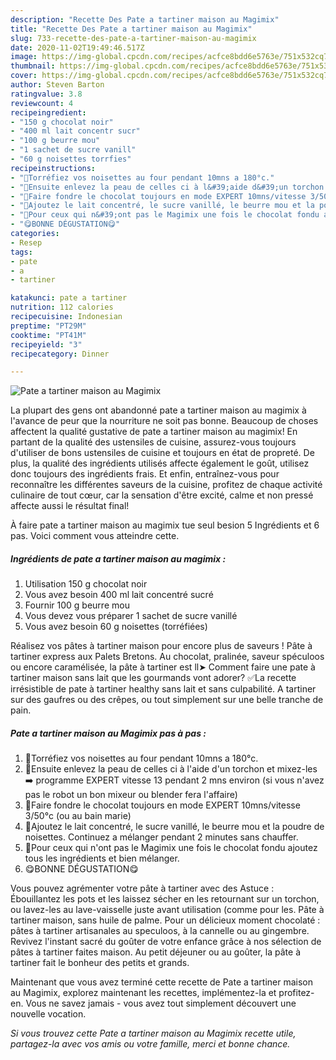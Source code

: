 ```yaml
---
description: "Recette Des Pate a tartiner maison au Magimix"
title: "Recette Des Pate a tartiner maison au Magimix"
slug: 733-recette-des-pate-a-tartiner-maison-au-magimix
date: 2020-11-02T19:49:46.517Z
image: https://img-global.cpcdn.com/recipes/acfce8bdd6e5763e/751x532cq70/pate-a-tartiner-maison-au-magimix-photo-principale-de-la-recette.jpg
thumbnail: https://img-global.cpcdn.com/recipes/acfce8bdd6e5763e/751x532cq70/pate-a-tartiner-maison-au-magimix-photo-principale-de-la-recette.jpg
cover: https://img-global.cpcdn.com/recipes/acfce8bdd6e5763e/751x532cq70/pate-a-tartiner-maison-au-magimix-photo-principale-de-la-recette.jpg
author: Steven Barton
ratingvalue: 3.8
reviewcount: 4
recipeingredient:
- "150 g chocolat noir"
- "400 ml lait concentr sucr"
- "100 g beurre mou"
- "1 sachet de sucre vanill"
- "60 g noisettes torrfies"
recipeinstructions:
- "🍫Torréfiez vos noisettes au four pendant 10mns a 180°c."
- "🍫Ensuite enlevez la peau de celles ci à l&#39;aide d&#39;un torchon et mixez-les ➡️ programme EXPERT vitesse 13 pendant 2 mns environ (si vous n&#39;avez pas le robot un bon mixeur ou blender fera l&#39;affaire)"
- "🍫Faire fondre le chocolat toujours en mode EXPERT 10mns/vitesse 3/50°c (ou au bain marie)"
- "🍫Ajoutez le lait concentré, le sucre vanillé, le beurre mou et la poudre de noisettes. Continuez a mélanger pendant 2 minutes sans chauffer."
- "🍫Pour ceux qui n&#39;ont pas le Magimix une fois le chocolat fondu ajoutez tous les ingrédients et bien mélanger."
- "😋BONNE DÉGUSTATION😋"
categories:
- Resep
tags:
- pate
- a
- tartiner

katakunci: pate a tartiner 
nutrition: 112 calories
recipecuisine: Indonesian
preptime: "PT29M"
cooktime: "PT41M"
recipeyield: "3"
recipecategory: Dinner

---
```



![Pate a tartiner maison au Magimix](https://img-global.cpcdn.com/recipes/acfce8bdd6e5763e/751x532cq70/pate-a-tartiner-maison-au-magimix-photo-principale-de-la-recette.jpg)

La plupart des gens ont abandonné pate a tartiner maison au magimix à l'avance de peur que la nourriture ne soit pas bonne. Beaucoup de choses affectent la qualité gustative de pate a tartiner maison au magimix! En partant de la qualité des ustensiles de cuisine, assurez-vous toujours d'utiliser de bons ustensiles de cuisine et toujours en état de propreté. De plus, la qualité des ingrédients utilisés affecte également le goût, utilisez donc toujours des ingrédients frais. Et enfin, entraînez-vous pour reconnaître les différentes saveurs de la cuisine, profitez de chaque activité culinaire de tout cœur, car la sensation d'être excité, calme et non pressé affecte aussi le résultat final!

<!--inarticleads1-->

À faire pate a tartiner maison au magimix tue seul besion 5 Ingrédients et 6 pas. Voici comment vous atteindre cette.

##### Ingrédients de pate a tartiner maison au magimix :

1. Utilisation 150 g chocolat noir
1. Vous avez besoin 400 ml lait concentré sucré
1. Fournir 100 g beurre mou
1. Vous devez vous préparer 1 sachet de sucre vanillé
1. Vous avez besoin 60 g noisettes (torréfiées)


Réalisez vos pâtes à tartiner maison pour encore plus de saveurs ! Pâte à tartiner express aux Palets Bretons. Au chocolat, pralinée, saveur spéculoos ou encore caramélisée, la pâte à tartiner est ll➤ Comment faire une pate à tartiner maison sans lait que les gourmands vont adorer? ✅La recette irrésistible de pate à tartiner healthy sans lait et sans culpabilité. A tartiner sur des gaufres ou des crêpes, ou tout simplement sur une belle tranche de pain. 

<!--inarticleads2-->

##### Pate a tartiner maison au Magimix pas à pas :

1. 🍫Torréfiez vos noisettes au four pendant 10mns a 180°c.
1. 🍫Ensuite enlevez la peau de celles ci à l&#39;aide d&#39;un torchon et mixez-les ➡️ programme EXPERT vitesse 13 pendant 2 mns environ (si vous n&#39;avez pas le robot un bon mixeur ou blender fera l&#39;affaire)
1. 🍫Faire fondre le chocolat toujours en mode EXPERT 10mns/vitesse 3/50°c (ou au bain marie)
1. 🍫Ajoutez le lait concentré, le sucre vanillé, le beurre mou et la poudre de noisettes. Continuez a mélanger pendant 2 minutes sans chauffer.
1. 🍫Pour ceux qui n&#39;ont pas le Magimix une fois le chocolat fondu ajoutez tous les ingrédients et bien mélanger.
1. 😋BONNE DÉGUSTATION😋


Vous pouvez agrémenter votre pâte à tartiner avec des Astuce : Ébouillantez les pots et les laissez sécher en les retournant sur un torchon, ou lavez-les au lave-vaisselle juste avant utilisation (comme pour les. Pâte à tartiner maison, sans huile de palme. Pour un délicieux moment chocolaté : pâtes à tartiner artisanales au speculoos, à la cannelle ou au gingembre. Revivez l&#39;instant sacré du goûter de votre enfance grâce à nos sélection de pâtes à tartiner faites maison. Au petit déjeuner ou au goûter, la pâte à tartiner fait le bonheur des petits et grands. 

<!--inarticleads1-->

<p>
Maintenant que vous avez terminé cette recette de Pate a tartiner maison au Magimix, explorez maintenant les recettes, implémentez-la et profitez-en. Vous ne savez jamais - vous avez tout simplement découvert une nouvelle vocation.
</p>

<p>
<i>Si vous trouvez cette Pate a tartiner maison au Magimix recette utile, partagez-la avec vos amis ou votre famille, merci et bonne chance.</i>
</p>
